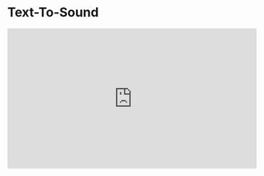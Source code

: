 # Text-To-Sound

<iframe width="560" height="315" src="https://www.youtube.com/embed/uzNMMomLqew" title="YouTube video player" frameborder="0" allow="accelerometer; autoplay; clipboard-write; encrypted-media; gyroscope; picture-in-picture" allowfullscreen></iframe>
